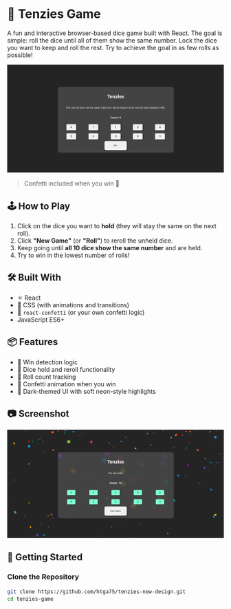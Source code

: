 # 🎲 Tenzies Game

A fun and interactive browser-based dice game built with React. The goal is simple: roll the dice until all of them show the same number. Lock the dice you want to keep and roll the rest. Try to achieve the goal in as few rolls as possible!

![Tenzies Gameplay](/public/preview.png)

> Confetti included when you win 🎉

## 🕹️ How to Play

1. Click on the dice you want to **hold** (they will stay the same on the next roll).
2. Click **"New Game"** (or **"Roll"**) to reroll the unheld dice.
3. Keep going until **all 10 dice show the same number** and are held.
4. Try to win in the lowest number of rolls!

## 🛠️ Built With

- ⚛️ React
- 💅 CSS (with animations and transitions)
- 🎉 `react-confetti` (or your own confetti logic)
- JavaScript ES6+

## 📦 Features

- 🎯 Win detection logic
- 🎲 Dice hold and reroll functionality
- 🔢 Roll count tracking
- 🎉 Confetti animation when you win
- 🌙 Dark-themed UI with soft neon-style highlights

## 📷 Screenshot

![Tenzies Game Win State](/public/previewWin.png)

## 🚀 Getting Started

### Clone the Repository

```bash
git clone https://github.com/htga75/tenzies-new-design.git
cd tenzies-game
